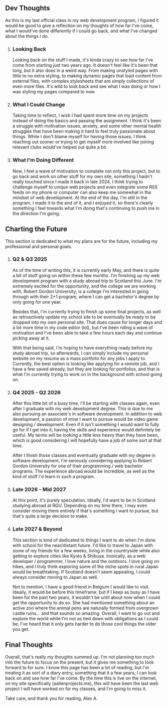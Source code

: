 ## Dev Thoughts
As this is my last official class in my web development program, I figured it would be good to give a reflection on my thoughts of how far I've come, what I would've done differently if I could go back, and what I've changed about the things I do.

<ol class="grid grid-template-two-columns">
    <li class="card">
        <h3>Looking Back</h3>
        <p>Looking back on the stuff I made, it's kinda crazy to see how far I've come from starting just two years ago. It doesn't feel like it's been that long, but it also does in a weird way. From making unstyled pages with little to no extra styling, to making dynamic pages that load content from external files, with complex stylesheets that are simply collections of even more files. It's wild to look back and see what I was doing or how I was styling my pages compared to now.</p>
    </li>
    <li class="card">
        <h3>What I Could Change</h3>
        <p>Taking time to reflect, I wish I had spent more time on my projects instead of doing the basics and passing the assignment. I think it's been a struggle with motivation issues, anxiety, and some other mental health struggles that have been making it hard to feel truly passionate about things. While I don't blame myself for having those issues, I think reaching out sooner or trying to get myself more involved like joining relevant clubs would've helped out quite a bit.</p>
    </li>
    <li class="card">
        <h3>What I'm Doing Different</h3>
        <p>Now, I feel a wave of motivation to complete not only this project, but to go back and work on other stuff for my own site, something I hadn't really touched since I made it back in late 2024. I think trying to challenge myself to unique web projects and even integrate some RSS feeds on my phone or computer can also keep me somewhat in the mindset of web development. At the end of the day, I'm still in the program, I made it to the end of it, and I enjoyed it, so there's clearly something I feel towards what I'm doing that's continuing to push me in the direction I'm going.</p>
    </li>
</ol>

## Charting the Future
This section is dedicated to what my plans are for the future, including my professional and personal goals.
<ol class="grid grid-template-two-columns">
    <li class="card">
        <h3>Q2 & Q3 2025</h3>
        <p>As of the time of writing this, it is currently early May, and there is quite a bit of stuff going on within these few months. I'm finishing up my web development program with a study abroad trip to Scotland this June. I'm extremely excited for the opportunity, and the college we are working with, Robert Gordon University, is a college I'm interested in going through with their 2+1 program, where I can get a bachelor's degree by only going for one year.</p>
        <p>Besides that, I'm currently trying to finish up some final projects, as well as retroactively update my school site to be eventually be ready to be dropped into my own personal site. That does cause for longer days and a lot more time in my code editor (lol), but I've been riding a wave of motivation and I've been able to take a few hours each day and continue picking away at it.</p>
        <p>With that being said, I'm hoping to have everything ready before my study abroad trip, so afterwards, I can simply include my personal website on my resume as a mass portfolio for any jobs I apply to. Currently, the best option is looking like applying for a remote job, and I have a few saved already, but they are looking for portfolios, and that is what I'm currently trying to work on in the background with school going on.</p>
</li>
    <li class="card">
        <h3>Q4 2025 - Q2 2026</h3>
        <p>After this little bit of a busy time, I'll be starting with classes again, even after I graduate with my web development degree. This is due to me also pursuing an associate's in software development. In addition to web development, a passion of mine I want to pursue would be video game designing / development. Even if it isn't something I would want to fully go for if I get into it, having the skills and experience would definitely be useful. My terms will be looking a little less heavy than they have been, which is good considering I will hopefully have a job of some sort at that time.</p>
        <p>After I finish those classes and eventually graduate with my degree in software development, I'm seriously considering applying to Robert Gordon University for one of their programming / web bachelor programs. The experience abroad would be incredible, as well as the kind of stuff I'd learn in such a program.</p>
    </li>
    <li class="card">
        <h3>Late 2026 - Mid 2027</h3>
        <p>At this point, it's purely speculation. Ideally, I'd want to be in Scotland studying abroad at RGU. Depending on my time there, I may even consider moving there entirely if that's something I want to pursue, but that's quite a large decision to make.</p>
    </li>
    <li class="card">
        <h3>Late 2027 & Beyond</h3>
        <p>This section is kind of dedicated to things I want to do when I'm done with school for the near/distant future. I'd like to travel to Japan with some of my friends for a few weeks, living in the countryside while also getting to explore cities like Kyoto & Shibuya. Ironically, as a web developer / programmer, I love nature and the outdoors. I love going on hikes, and I truly think exploring some of the niche spots in rural Japan would be breathtaking. If Scotland doesn't seem appealing, I could always consider moving to Japan as well.</p>
        <p>Not to mention, I have a good friend in Belgium I would like to visit. Ideally, it would be before this timeframe, but if I keep as busy as I have been for the past two years, it wouldn't be until about now when I could get the opportunity to do so. She had mentioned something about an active zoo where the animal pens are naturally formed from overgrown castle ruins... and that sounds so amazing. Overall, I want to go out and explore the world while I'm not as tied down with obligations as I could be. I've heard that it only gets harder to do those cool things the older you get.</p>
    </li>
</ol>

## Final Thoughts
Overall, that's really my thoughts summed up. I'm not planning too much into the future to focus on the present, but it gives me something to look forward to for sure. I know this page has been a lot of reading, but I'm treating it as sort of a diary entry, something that it a few years, I can look back on and see how far I've come. By the time this is live on the internet, on my site specifically (aallenprojects.me), this will have been the last web project I will have worked on for my classes, and I'm going to miss it.

Take care, and thank you for reading, Alex A.